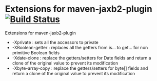 Extensions for maven-jaxb2-plugin [![Build Status](https://travis-ci.org/christos-karalis/maven-jaxb2-plugin-extensions-parent.svg?branch=master)](https://travis-ci.org/christos-karalis/maven-jaxb2-plugin-extensions-parent)
=================================

Extensions for maven-jaxb2-plugin

* -Xprivate : sets all the accessors to private
* -XBoolean-getter : replaces all the getters from is... to get...
  for non primitive Boolean fields
* -Xdate-clone : replace the getters/setters for Date fields and return
  a clone of the original value to prevent its modification
* -Xbyte-array-copy : replace the getters/setters for byte[] fields and return
  a clone of the original value to prevent its modification